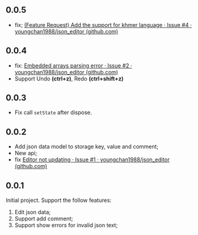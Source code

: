 ## 0.0.5

- fix; [(Feature Request) Add the support for khmer language · Issue #4 · youngchan1988/json_editor (github.com)](https://github.com/youngchan1988/json_editor/issues/4)

## 0.0.4

- fix: [Embedded arrays parsing error · Issue #2 · youngchan1988/json_editor (github.com)](https://github.com/youngchan1988/json_editor/issues/2)
- Support Undo **(ctrl+z)**, Redo **(ctrl+shift+z)**

## 0.0.3

- Fix call `setState` after dispose.

## 0.0.2

- Add json data model to storage key, value and comment;
- New api;
- fix [Editor not updating · Issue #1 · youngchan1988/json_editor (github.com)](https://github.com/youngchan1988/json_editor/issues/1)

## 0.0.1

Initial project. Support the follow features:

1. Edit json data;
2. Support add comment;
3. Support show errors for invalid json text;
